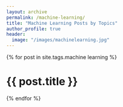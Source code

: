 ```yaml
---
layout: archive
permalink: /machine-learning/
title: "Machine Learning Posts by Topics"
author_profile: true
header:
  image: "/images/machinelearning.jpg"
---
```



{% for post in site.tags.machine learning  %}
    <h1>{{ post.title }}</h1>
{% endfor %}
